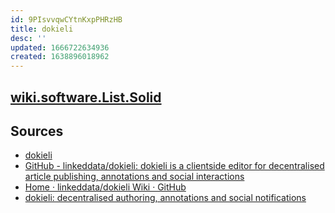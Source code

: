 ```yaml
---
id: 9PIsvvqwCYtnKxpPHRzHB
title: dokieli
desc: ''
updated: 1666722634936
created: 1638896018962
---
```


## [wiki.software.List.Solid](Solid.md)

## Sources

* [dokieli](https://dokie.li/)
* [GitHub - linkeddata/dokieli: dokieli is a clientside editor for decentralised article publishing, annotations and social interactions](https://github.com/linkeddata/dokieli)
* [Home · linkeddata/dokieli Wiki · GitHub](https://github.com/linkeddata/dokieli/wiki)
* [dokieli: decentralised authoring, annotations and social notifications](https://csarven.ca/dokieli)
